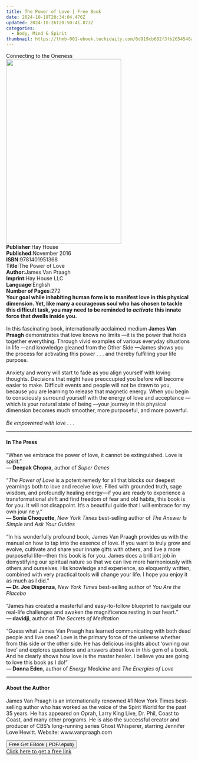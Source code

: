 ```yaml
---
title: The Power of Love | Free Book
date: 2024-10-19T20:34:04.476Z
updated: 2024-10-26T20:50:41.873Z
categories:
  - Body, Mind & Spirit
thumbnail: https://thmb-001-ebook.techidaily.com/6d919cb682f3fb2654548ae2a7681fafc864bf0bfc26f7df4c0fb4cfb4c19577.jpg
---
```

<main id="book-container">
  <div class="flex flex-col">
    <div class="book-brief flex-1 py-6 px-4 sm:p-6 md:py-10 md:px-8">
      <!-- brief-->
      <div class="book-brief-main">Connecting to the Oneness</div>
    </div>
    <div
      class="book-meta-info flex-1 grid gap-4 col-start-1 col-end-3 row-start-1 sm:mb-6 sm:grid-cols-4 lg:gap-6 lg:col-start-2 lg:row-end-6 lg:row-span-6 lg:mb-0"
    >
      <div
        class="book-meta-info-left place-content-center mt-4 p-4 text-sm leading-6 col-start-2 col-span-2 dark:text-slate-400"
      >
        <img
          class="w-full h-500 object-cover rounded-lg sm:h-255 sm:col-span-2 lg:col-span-full"
          src="https://img-001-ebook.techidaily.com/2391e83a7d216bfb3cf17522c4039ee8d176a269491b21290a3f8cff37a28778.jpg"
          alt=""
          width="312"
          height="500"
        />
      </div>
      <div
        class="book-meta-info-right mt-2 col-start-1 row-start-2 col-span-3 self-center"
      >
        <!-- meta data  -->
        <div class="flex flex-col px-4 md:px-8">
          <div class="flex-1">
            <strong>Publisher</strong>:<span class="px-2">Hay House</span>
          </div>
          <div class="flex-1">
            <strong>Published</strong>:<span class="px-2">November 2016</span>
          </div>
          <div class="flex-1">
            <strong>ISBN</strong>:<span class="px-2">9781401951368</span>
          </div>
          <div class="flex-1">
            <strong>Title</strong>:<span class="px-2">The Power of Love</span>
          </div>
          <div class="flex-1">
            <strong>Author</strong>:<span class="px-2">James Van Praagh</span>
          </div>
          <div class="flex-1">
            <strong>Imprint</strong>:<span class="px-2">Hay House LLC</span>
          </div>
          <div class="flex-1">
            <strong>Language</strong>:<span class="px-2">English</span>
          </div>
          <div class="flex-1">
            <strong>Number of Pages</strong>:<span class="px-2">272</span>
          </div>
        </div>
      </div>
    </div>
    <div class="book-description flex-1 py-6 px-4 sm:p-6 md:py-10 md:px-8">
      <div class="book-description-main">
        <div accordion-content="" id="description">
          <b
            >Your goal while inhabiting human form is to manifest love in this
            physical dimension. Yet, like many a courageous soul who has chosen
            to tackle this difficult task, you may need to be reminded to
            <i>activate</i> this innate force that dwells inside you.<br /></b
          ><br />In this fascinating book, internationally acclaimed medium
          <b>James Van Praagh</b> demonstrates that love knows no limits —it is
          the power that holds together everything. Through vivid examples of
          various everyday situations in life —and knowledge gleaned from the
          Other Side —James shows you the process for activating this power . .
          . and thereby fulfilling your life purpose.<br /><br />Anxiety and
          worry will start to fade as you align yourself with loving thoughts.
          Decisions that might have preoccupied you before will become easier to
          make. Difficult events and people will not be drawn to you, because
          you are learning to release that magnetic energy. When you begin to
          consciously surround yourself with the energy of love and acceptance
          —which is your natural state of being —your journey in this physical
          dimension becomes much smoother, more purposeful, and more
          powerful.<br /><br /><i>Be empowered with love . . .</i>
        </div>
        <div class="accordion-fader"></div>
      </div>
    </div>
    <div class="book-excerpts flex-1 py-6 px-4 sm:p-6 md:py-10 md:px-8">
      <!-- excerpts-->
      <div class="book-excerpts-main">
        <hr />
        <h4 class="placeholder placeholder-heading">
          <span>In The Press</span>
        </h4>
        <p>
          “When we embrace the power of love, it cannot be extinguished. Love is
          spirit.”<br /><b>— Deepak Chopra</b>,&nbsp;author of<i
            >&nbsp;Super Genes</i
          ><br /><br />“<i>The Power of Love</i>&nbsp;is a potent remedy for all
          that blocks our deepest yearnings both to love and receive love.
          Filled with grounded truth, sage wisdom, and profoundly healing
          energy—if you are ready to experience a transformational shift and
          find freedom of fear and old habits, this book is for you. It will not
          disappoint. It’s a beautiful guide that I will embrace for my own jour
          ne y.”<br /><b>— Sonia Choquette</b>,&nbsp;<i>New York Times&nbsp;</i
          >best-selling author of&nbsp;<i>The Answer Is Simple&nbsp;</i
          >and&nbsp;<i>Ask Your Guides</i>&nbsp;<br /><br />“In his wonderfully
          profound book, James Van Praagh provides us with the manual on how to
          tap into the essence of love. If you want to truly grow and evolve,
          cultivate and share your innate gifts with others, and live a more
          purposeful life—then this book is for you. James does a brilliant job
          in demystifying our spiritual nature so that we can live more
          harmoniously with others and ourselves. His knowledge and experience,
          so eloquently written, combined with very practical tools will change
          your life. I hope you enjoy it as much as I did.”<br /><b
            >— Dr. Joe Dispenza</b
          >,<i>&nbsp;New York Times&nbsp;</i>best-selling author of&nbsp;<i
            >You Are the Placebo</i
          ><br /><br />“James has created a masterful and easy-to-follow
          blueprint to navigate our real-life challenges and awaken the
          magnificence resting in our heart.”&nbsp;<br /><b>— davidji</b>,
          author of&nbsp;<i>The Secrets of Meditation</i><br /><br />“Guess what
          James Van Praagh has learned communicating with both dead people and
          live ones? Love is the primary force of the universe whether from this
          side or the other side. He has delicious insights about ‘owning our
          love’ and explores questions and answers about love in this gem of a
          book. And he clearly shows how love is the master healer. I believe
          you are going to love this book as I do!”<br /><b>— Donna Eden</b
          >,&nbsp;author of&nbsp;<i>Energy Medicine&nbsp;</i>and<i
            >&nbsp;The Energies of Love</i
          >
        </p>
      </div>
    </div>
    <div class="book-about-author flex-1 py-6 px-4 sm:p-6 md:py-10 md:px-8">
      <!-- about author-->
      <div class="book-main-author-main">
        <hr />
        <h4 class="placeholder placeholder-heading">
          <span>About the Author</span>
        </h4>
        <p>
          James Van Praagh is an internationally renowned #1 New York Times
          best-selling author who has worked as the voice of the Spirit World
          for the past 35 years. He has appeared on Oprah, Larry King Live, Dr.
          Phil, Coast to Coast, and many other programs. He is also the
          successful creator and producer of CBS’s long-running series Ghost
          Whisperer, starring Jennifer Love Hewitt. Website: www.vanpraagh.com
        </p>
      </div>
    </div>
    <div class="book-free-get flex-1 py-6 px-4 sm:p-6 md:py-10 md:px-8">
      <button
        id="btn-free-get"
        class="bg-blue-500 hover:bg-blue-700 text-white font-bold py-2 px-4 rounded"
      >
        Free Get EBook (.PDF/.epub)
      </button>
      <div id="countdown-display" class="px-2 text-lg mt-2"></div>
      <a
        id="free-link"
        class="hidden bg-blue-500 hover:bg-blue-700 text-white font-bold py-2 px-4 rounded"
        href="https://www.ebooks.com/en-us/book/96317459/the-power-of-love/james-van-praagh/"
        target="_blank"
        >Click here to get a free link</a
      >
    </div>
    <script>
      let countdownTime = 0;
      let countdownInterval = null;
      document
        .getElementById('btn-free-get')
        .addEventListener('click', startCountdown);
      function startCountdown() {
        countdownTime = new Date().getTime() + 60000 * 3;
        countdownInterval = setInterval(updateCountdown, 1000);
        document.getElementById('btn-free-get').disabled = true;
        document
          .getElementById('btn-free-get')
          .classList.add('bg-gray-500', 'cursor-not-allowed');
      }
      function updateCountdown() {
        let currentTime = new Date().getTime();
        let timeLeft = countdownTime - currentTime;
        let secondsLeft = Math.floor(timeLeft / 1000);
        document.getElementById('countdown-display').innerHTML =
          `Remaining time: ${secondsLeft} seconds.`;
        if (secondsLeft <= 0) {
          clearInterval(countdownInterval);
          document.getElementById('btn-free-get').classList.add('hidden');
          document.getElementById('free-link').classList.remove('hidden');
          document.getElementById('countdown-display').innerHTML = '';
        }
      }
    </script>
  </div>
</main>

<ins class="adsbygoogle"
      style="display:block"
      data-ad-client="ca-pub-7571918770474297"
      data-ad-slot="8358498916"
      data-ad-format="auto"
      data-full-width-responsive="true"></ins>
    